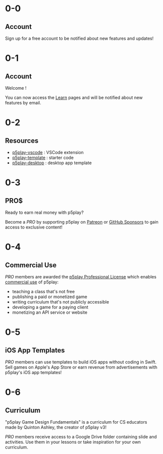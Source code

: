 # 0-0

## Account

Sign up for a free account to be notified about new features and updates!

# 0-1

## Account

Welcome <span id="username"></span>!

You can now access the [Learn](../learn) pages and will be notified about new features by email.

# 0-2

## Resources

- [p5play-vscode](https://github.com/quinton-ashley/p5play-vscode) : VSCode extension
- [p5play-template](https://github.com/quinton-ashley/p5play-template) : starter code
- [p5play-desktop](https://github.com/quinton-ashley/p5play-desktop) : desktop app template

# 0-3

## PRO$

Ready to earn real money with p5play?

Become a _PRO_ by supporting p5play on [Patreon](https://www.patreon.com/p5play) or [GitHub Sponsors](https://github.com/sponsors/quinton-ashley) to gain access to exclusive content!

# 0-4

## Commercial Use

_PRO_ members are awarded the [p5play Professional License](https://github.com/quinton-ashley/p5play-web/blob/main/pro/LICENSE.md) which enables [commercial use](https://github.com/quinton-ashley/p5play-web/blob/main/LICENSING.md) of p5play:

- teaching a class that's not free
- publishing a paid or monetized game
- writing curriculum that's not publicly accessible
- developing a game for a paying client
- monetizing an API service or website

# 0-5

## iOS App Templates

_PRO_ members can use templates to build iOS apps without coding in Swift. Sell games on Apple's App Store or earn revenue from advertisements with p5play's iOS app templates!

# 0-6

## Curriculum

"p5play Game Design Fundamentals" is a curriculum for CS educators made by Quinton Ashley, the creator of p5play v3!

_PRO_ members receive access to a Google Drive folder containing slide and activities. Use them in your lessons or take inspiration for your own curriculum.
